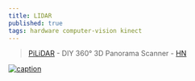 ```yaml
---
title: LIDAR
published: true
tags: hardware computer-vision kinect
---
```

> [PiLiDAR](https://github.com/PiLiDAR/PiLiDAR?tab=readme-ov-file#pilidar---diy-360-3d-panorama-scanner) - DIY 360° 3D Panorama Scanner - [HN]()

[![caption](https://github.com/PiLiDAR/PiLiDAR/raw/main/images/exterior.jpeg)](https://github.com/PiLiDAR/PiLiDAR?tab=readme-ov-file#preliminary-results)